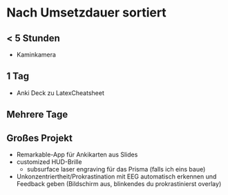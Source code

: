 # Nach Umsetzdauer sortiert

## < 5 Stunden
- Kaminkamera

## 1 Tag
- Anki Deck zu LatexCheatsheet

## Mehrere Tage


## Großes Projekt
- Remarkable-App für Ankikarten aus Slides
- customized HUD-Brille
    - subsurface laser engraving für das Prisma (falls ich eins baue)
- Unkonzentriertheit/Prokrastination mit EEG automatisch erkennen und Feedback geben (Bildschirm aus, blinkendes du prokrastinierst overlay)